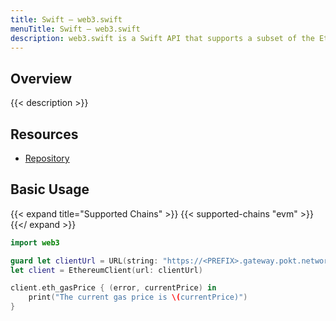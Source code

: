 ```yaml
---
title: Swift – web3.swift
menuTitle: Swift – web3.swift
description: web3.swift is a Swift API that supports a subset of the Ethereum JSON RPC, as well as additional methods to ease ENS, ERC20, and ERC721 interaction.
---
```


## Overview

{{< description >}}

## Resources

- [Repository](https://github.com/argentlabs/web3.swift)

## Basic Usage

{{< expand title="Supported Chains" >}}
{{< supported-chains "evm" >}}
{{</ expand >}}

```swift
import web3

guard let clientUrl = URL(string: "https://<PREFIX>.gateway.pokt.network/v1/lb/<PORTAL-ID>") else { return }
let client = EthereumClient(url: clientUrl)

client.eth_gasPrice { (error, currentPrice) in
    print("The current gas price is \(currentPrice)")
}
```
